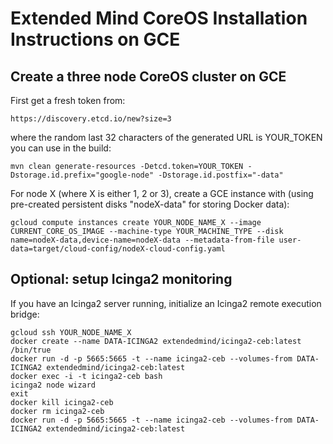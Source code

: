 # Extended Mind CoreOS Installation Instructions on GCE

## Create a three node CoreOS cluster on GCE

First get a fresh token from:

```
https://discovery.etcd.io/new?size=3
```

where the random last 32 characters of the generated URL is YOUR_TOKEN you can use in the build:

```
mvn clean generate-resources -Detcd.token=YOUR_TOKEN -Dstorage.id.prefix="google-node" -Dstorage.id.postfix="-data"
```

For node X (where X is either 1, 2 or 3), create a GCE instance with (using pre-created persistent disks "nodeX-data" for storing Docker data):

```
gcloud compute instances create YOUR_NODE_NAME_X --image CURRENT_CORE_OS_IMAGE --machine-type YOUR_MACHINE_TYPE --disk 
name=nodeX-data,device-name=nodeX-data --metadata-from-file user-data=target/cloud-config/nodeX-cloud-config.yaml
```

## Optional: setup Icinga2 monitoring

If you have an Icinga2 server running, initialize an Icinga2 remote execution bridge:

```
gcloud ssh YOUR_NODE_NAME_X
docker create --name DATA-ICINGA2 extendedmind/icinga2-ceb:latest /bin/true
docker run -d -p 5665:5665 -t --name icinga2-ceb --volumes-from DATA-ICINGA2 extendedmind/icinga2-ceb:latest
docker exec -i -t icinga2-ceb bash
icinga2 node wizard
exit
docker kill icinga2-ceb
docker rm icinga2-ceb
docker run -d -p 5665:5665 -t --name icinga2-ceb --volumes-from DATA-ICINGA2 extendedmind/icinga2-ceb:latest
```
